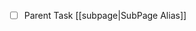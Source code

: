 <!-- filepath: /Users/vjatseslavbalahontsev/Documents/code/ObsidianProgressTracker/tests/fixtures/alias-link.md -->
- [ ] Parent Task [[subpage|SubPage Alias]]